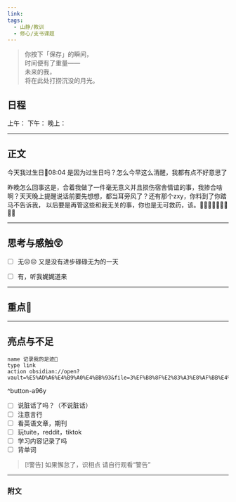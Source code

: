 ```yaml
---
link: 
tags:
  - 山静/教训
  - 修心/支书课题
---
```


> 你按下「保存」的瞬间，  
> 时间便有了重量——  
> 未来的我，  
> 将在此处打捞沉没的月光。  


## 日程
上午：
下午：
晚上：

---

## 正文
今天我过生日🎂08:04
是因为过生日吗？怎么今早这么清醒，我都有点不好意思了

昨晚怎么回事这是，合着我做了一件毫无意义并且损伤宿舍情谊的事，我掺合啥啊？天天晚上提醒说话前要先想想，都当耳旁风了？还有那个zxy，你料到了你踏马不告诉我，
以后要是再管这些和我无关的事，你也是无可救药，该。🤬🤬🤬🤬🤬🤬🤬🤬🤬


---
## 思考与感触😲
- [ ] 无😔😔
 又是没有进步碌碌无为的一天
- [ ] 有，听我娓娓道来


---
## 重点🦊


---
## 亮点与不足
```button
name 记录我的足迹👣
type link
action obsidian://open?vault=%E5%AD%A6%E4%B9%A0%E4%BB%93&file=3%EF%B8%8F%E2%83%A3%E8%AF%BB%E4%B8%87%E5%8D%B7%E4%B9%A6%2F2.%E5%AD%A6%E4%B9%A0%2F%E8%8B%B1%E8%AF%AD%2F%E8%AE%B0%E5%BD%95
```
^button-a96y
- [ ] 说脏话了吗？（不说脏话）
- [ ] 注意言行
- [ ] 看英语文章，期刊
- [ ] 玩tuite，reddit，tiktok
- [ ] 学习内容记录了吗
- [ ] 背单词

> [!警告]
> 如果懈怠了，识相点
> 请自行观看“警告”

---
### 附文

